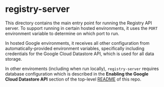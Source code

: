 # registry-server

This directory contains the main entry point for running the Registry API
server. To support running in certain hosted environments, it uses the `PORT`
environment variable to determine on which port to run.

In hosted Google environments, it receives all other configuration from
automatically-provided environment variables, specifically including
credentials for the Google Cloud Datastore API, which is used for all data
storage.

In other enviroments (including when run locally), `registry-server` requires
database configuration which is described in the **Enabling the Google Cloud
Datastore API** section of the top-level [README](/README.md) of this repo.
